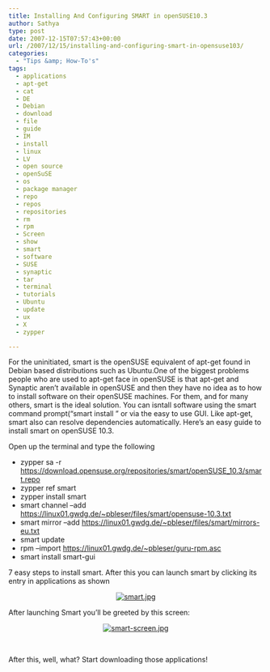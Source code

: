 ```yaml
---
title: Installing And Configuring SMART in openSUSE10.3
author: Sathya
type: post
date: 2007-12-15T07:57:43+00:00
url: /2007/12/15/installing-and-configuring-smart-in-opensuse103/
categories:
  - "Tips &amp; How-To's"
tags:
  - applications
  - apt-get
  - cat
  - DE
  - Debian
  - download
  - file
  - guide
  - IM
  - install
  - linux
  - LV
  - open source
  - openSuSE
  - os
  - package manager
  - repo
  - repos
  - repositories
  - rm
  - rpm
  - Screen
  - show
  - smart
  - software
  - SUSE
  - synaptic
  - tar
  - terminal
  - tutorials
  - Ubuntu
  - update
  - ux
  - X
  - zypper

---
```

For the uninitiated, smart is the openSUSE equivalent of apt-get found in Debian based distributions such as Ubuntu.One of the biggest problems people who are used to apt-get face in openSUSE is that apt-get and Synaptic aren&#8217;t available in openSUSE and then they have no idea as to how to install software on their openSUSE machines. For them, and for many others, smart is the ideal solution. You can isntall software using the smart command prompt(&#8220;smart install <package-name>&#8221; or via the easy to use GUI. Like apt-get, smart also can resolve dependencies automatically. Here&#8217;s an easy guide to install smart on openSUSE 10.3.

<!--more-->

Open up the terminal and type the following

  * zypper sa -r https://download.opensuse.org/repositories/smart/openSUSE_10.3/smart.repo
  * zypper ref smart
  * zypper install smart
  * smart channel &#8211;add https://linux01.gwdg.de/~pbleser/files/smart/opensuse-10.3.txt
  * smart mirror &#8211;add https://linux01.gwdg.de/~pbleser/files/smart/mirrors-eu.txt
  * smart update
  * rpm &#8211;import <a href="https://linux01.gwdg.de/%7Epbleser/guru-rpm.asc" class="external free" title="https://linux01.gwdg.de/~pbleser/guru-rpm.asc" rel="nofollow">https://linux01.gwdg.de/~pbleser/guru-rpm.asc</a>
  * smart install smart-gui

7 easy steps to install smart. After this you can launch smart by clicking its entry in applications as shown

<p align="center">
  <a href="https://sathyasays.com/wp-content/uploads/2007/12/smart.jpg" title="smart.jpg"><img src="https://sathyasays.com/wp-content/uploads/2007/12/smart.thumbnail.jpg" alt="smart.jpg" /></a>
</p>

<p align="left">
  After launching Smart you&#8217;ll be greeted by this screen:
</p>

<p align="center">
  <a href="https://sathyasays.com/wp-content/uploads/2007/12/smart-screen.jpg" title="smart-screen.jpg"><img src="https://sathyasays.com/wp-content/uploads/2007/12/smart-screen.thumbnail.jpg" alt="smart-screen.jpg" /></a>
</p>

<p align="left">
  &nbsp;
</p>

<p align="left">
  After this, well, what? Start downloading those applications!
</p>
